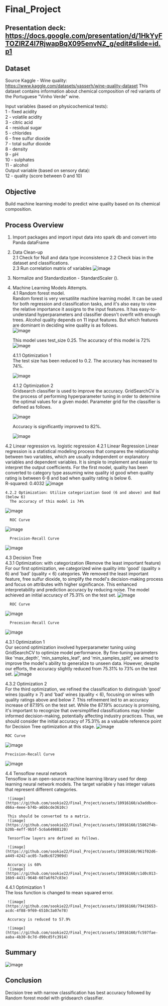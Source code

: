 # Final_Project
## Presentation deck: https://docs.google.com/presentation/d/1HkYyFTOZlRZ4I7RjwapBqX095envNZ_g/edit#slide=id.p1

## Dataset

Source Kaggle - Wine quality: https://www.kaggle.com/datasets/yasserh/wine-quality-dataset
This dataset contains information about chemical composition of red variants of the Portuguese "Vinho Verde" wine.   

Input variables (based on physicochemical tests):  
1 - fixed acidity  
2 - volatile acidity  
3 - citric acid  
4 - residual sugar  
5 - chlorides  
6 - free sulfur dioxide  
7 - total sulfur dioxide  
8 - density  
9 - pH  
10 - sulphates  
11 - alcohol  
Output variable (based on sensory data):  
12 - quality (score between 0 and 10)  

## Objective  
Build machine learning model to predict wine quality based on its chemical composition.  

## Process Overview  
1. Import packages and import input data into spark db  and convert into Panda dataFrame
2. Data Clean-up  
  2.1 Check for Null and data type inconsistence
  2.2 Check bias in the dataset and classifications.    
  2.3 Run correlation matrix of variables
   ![image](https://github.com/sookie22/Final_Project/assets/143486132/c867b94a-1724-40dc-9bd1-bb14abc087c5)
3. Normalize and Standardization - StandardScaler ().  
4. Machine Learning Models Attempts.  
  4.1 Random forest model.  
      Random forest is very versatilite machine learning model. It can be used for both regression and classification tasks, and it's also easy to view the relative importance it assigns to the input features.
      It has easy-to-understand hyperparameters and classifier doesn't overfit with enough trees.
      Alcohol quality depends on 11 input features. But which features are dominant in deciding wine quality is as follows.  
![image](https://github.com/sookie22/Final_Project/assets/143486132/e6409c01-f0e8-4b48-883b-a55cda72ed59)

      This model uses test_size 0.25. The accuracy of this model is 72%  
      ![image](https://github.com/sookie22/Final_Project/assets/10916160/10031233-48d6-41b0-847d-6e99702107e3)  


   4.1.1 Optimization 1  
      The test size has been reduced to 0.2. The accuracy has increased to 74%.  

      ![image](https://github.com/sookie22/Final_Project/assets/10916160/59c9b8e0-0cc1-42df-9b94-f99b95708f5f)  

   4.1.2 Optimization 2  
      Gridsearch classifier is used to improve the accuracy. GridSearchCV is the process of performing hyperparameter tuning in order to determine the optimal values for a given model.
      Parameter grid for the classifier is defined as follows.   

      ![image](https://github.com/sookie22/Final_Project/assets/10916160/48990eb4-af86-404f-98fa-92436fee3acd)

      Accuracy is significantly improved to 82%.    
   
      ![image](https://github.com/sookie22/Final_Project/assets/10916160/eafae585-176d-4db5-b8ca-218c01a53f6c)  

   
  4.2 Linear regression vs. logistic regression 
    4.2.1 Linear Regression
      Linear regression is a statistical modeling process that compares the relationship between two variables, which are usually independent or explanatory variables and dependent variables.
      It is simple to implement and easier to interpret the output coefficients.
      For the first model, quality has been converted to category type assuming wine quality id good when quality rating is between 6-8 and bad when quality rating is below 6.    
      R-squared: 0.4032
      ![image](https://github.com/sookie22/Final_Project/assets/145446182/d28cb3bb-3cd1-475d-9d6c-27bc580822fc)  
 
    4.2.2 Optimization: Utilize categorization Good (6 and above) and Bad (below 6)
      The accuracy of this model is 74%
  ![image](https://github.com/sookie22/Final_Project/assets/145446182/15ea3b12-1d2b-4b14-ae62-37cc388a7ef5)  
  

      ROC Curve
  ![image](https://github.com/sookie22/Final_Project/assets/145446182/c876a80d-51d2-4434-8b1f-1cfd8d81164e)   

      Precision-Recall Curve  
  ![image](https://github.com/sookie22/Final_Project/assets/145446182/f9e10cf9-083a-4f0c-b2e8-a2ec7a90ef71)   

  4.3 Decision Tree  
    4.3.1 Optimization: with categorization (Remove the least important feature)
    For our first optimization, we categorized wine quality into 'good' (quality ≥ 6) and 'bad' (quality < 6) categories. We removed the least important feature, free sulfur dioxide, to simplify the model's decision-making process and focus on attributes with higher significance. 
    This enhanced interpretability and prediction accuracy by reducing noise. The model achieved an initial accuracy of 75.31% on the test set.
  ![image](https://github.com/sookie22/Final_Project/assets/145446182/b7790dda-96bb-49da-b29e-540fa132e521)      

      ROC Curve
  ![image](https://github.com/sookie22/Final_Project/assets/145446182/8a8df245-4d76-4867-9daf-bcc7847aa21c)   

      Precesion-Recall Curve
  ![image](https://github.com/sookie22/Final_Project/assets/145446182/a0c104c4-8eea-4789-8975-19dd36b7cbf4)    

 4.3.1 Optimization 1  
    Our second optimization involved hyperparameter tuning using GridSearchCV to optimize model performance. 
    By fine-tuning parameters like 'max_depth', 'min_samples_leaf', and 'min_samples_split', we aimed to improve the model's ability to generalize to unseen data. 
    However, despite our efforts, the accuracy slightly reduced from 75.31% to 73% on the test set. 
  ![image](https://github.com/sookie22/Final_Project/assets/145446182/448b4bd8-d25f-40f5-b2a8-7d5be848887f)    

 4.3.2 Optimization 2   
    For the third optimization, we refined the classification to distinguish 'good' wines (quality ≥ 7) and 'bad' wines (quality < 6), focusing on wines with quality ratings above and below 7. 
    This refinement led to an accuracy increase of 87.19% on the test set.
    While the 87.19% accuracy is promising, it's important to recognize that oversimplified classifications may hinder informed decision-making, potentially affecting industry practices. 
    Thus, we should consider the initial accuracy of 75.31% as a valuable reference point for Decision Tree optimization at this stage.
  ![image](https://github.com/sookie22/Final_Project/assets/145446182/303031ad-01e7-4d9f-9db6-6fc676709125)     

    ROC Curve
  ![image](https://github.com/sookie22/Final_Project/assets/145446182/738ed564-79ab-4948-a588-5e2b94d958e5)    

    Precision-Recall Curve
  ![image](https://github.com/sookie22/Final_Project/assets/145446182/af558790-a313-4c4c-a1b8-68e2dfbde3a0)

 4.4 Tensoflow neural network   
     Tensoflow is an open-source machine learning library used for deep learning neural network models. 
     The target variable y has integer values that represent different categories.

     ![image](https://github.com/sookie22/Final_Project/assets/10916160/a3addbce-d66a-4eee-b74b-a6bbcde3610c)   

     This should be converted to a matrix.
     ![image](https://github.com/sookie22/Final_Project/assets/10916160/15862f4b-b20b-4eff-9b5f-5c6a64988120)  

     Tensorflow layers are defined as follows.

     ![image](https://github.com/sookie22/Final_Project/assets/10916160/961f02d6-a449-4242-ac05-7ad6c672909d)  

     Accuracy is 60%
     ![image](https://github.com/sookie22/Final_Project/assets/10916160/c1d0c013-16b9-4431-9648-607a6f67c83e)  

4.4.1 Optimization 1   
     The loss function is changed to mean squared error.

     ![image](https://github.com/sookie22/Final_Project/assets/10916160/79415653-acdc-4f88-9f69-6510c3a07e78)  

     Accuracy is reduced to 57.9%

     ![image](https://github.com/sookie22/Final_Project/assets/10916160/fc597fae-aaba-4b30-8c7d-d90cd5fc3914)  
     


## Summary  

![image](https://github.com/sookie22/Final_Project/assets/10916160/a0e2ae05-0d64-4761-87f4-0dd752728680)  

## Conclusion   
Decision tree with narrow classification has best accuracy followed by Random forest model with gridsearch classifier. 



